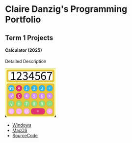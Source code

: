 # Claire Danzig's Programming Portfolio

## Term 1 Projects

#### Calculator (2025)

Detailed Description

![RunningCalculator](https://github.com/SkylineHighStudent/Portfolio25-26/blob/main/images/calc.png?raw=true)

* [Windows](https://github.com/SkylineHighStudent/Portfolio25-26/blob/main/src/calculator/macos-calc.zip)
* [MacOS]()
* [SourceCode]()
